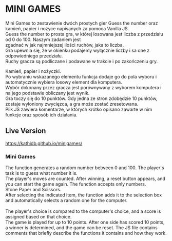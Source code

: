 # MINI GAMES

Mini Games to zestawienie dwóch prostych gier Guess the number oraz kamień, papier i nożyce napisanych za pomoca Vanilla JS.
<br>
Guess the number to prosta gra, w której losowana jest liczba z przedziału od 0 do 100. Naszym zadaniem jest
<br> zgadnać w jak najmniejszej ilości ruchów, jaka to liczba.
<br> Gra upewnia się, że w okienku podajemy wyłącznie liczby i sa one z odpowiedniego przedziału.
<br> Ruchy gracza są podliczane i podawane w trakcie i po zakończeniu gry.

Kamień, papier i nożyczki.
<br>Po wybraniu wskazanego elementu funkcja dodaje go do pola wyboru i automatycznie wybiera losowy element dla komputera.
 <br>Wybór dokonany przez gracza jest porównywany z wyborem komputera i na jego podstawie obliczany jest wynik.
 <br>Gra toczy się do 10 punktów. Gdy jedna ze stron zdobędzie 10 punktów, zostaje wyłoniony zwycięzca, a gra może zostać zresetowana.
<br> Plik JS zawiera komentarze, w których krótko opisano zawarte w nim funkcje oraz sposób ich działania.

## Live Version

https://kathidb.github.io/minigames/


### Mini Games

The function generates a random number between 0 and 100. The player's task is to guess what number it is. <br> 
The player's moves are counted. After winning, a reset button appears, and you can start the game again. The function accepts only numbers.<br> 
Stone Paper and Scissors.<br> 
After selecting the indicated item, the function adds it to the selection box and automatically selects a random one for the computer.<br> 
<br> The player's choice is compared to the computer's choice, and a score is assigned based on that choice.
<br> The game is played for up to 10 points. After one side has scored 10 points, a winner is determined, and the game can be reset.
The JS file contains comments that briefly describe the functions it contains and how they work.
